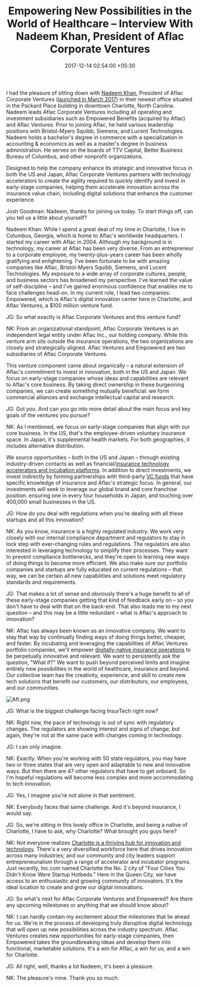 ﻿---
title: Empowering New Possibilities in the World of Healthcare – Interview With Nadeem
  Khan, President of Aflac Corporate Ventures
date: 2017-12-14 02:54:00 +05:30
tags:
- healthcare
- insurance
- technology
Image: "/uploads/interview.jpg"
Person: Josh Goodman
category:
- Insurance
Companies:
- Aflac
Markets:
- USA
---

I had the pleasure of sitting down with [Nadeem Khan](https://www.linkedin.com/in/nadeem-khan-34b0959/), President of Aflac Corporate Ventures ([launched in March 2017](https://www.aflac.com/about-aflac/newsroom/press-release-story.aspx?rid=828)) in their newest office situated in the Packard Place building in downtown Charlotte, North Carolina. Nadeem leads Aflac Corporate Ventures including all operating and investment subsidiaries such as Empowered Benefits (acquired by Aflac) and Aflac Ventures. Prior to joining Aflac, he held various leadership positions with Bristol-Myers Squibb, Siemens, and Lucent Technologies. Nadeem holds a bachelor's degree in commerce with a specialization in accounting & economics as well as a master's degree in business administration. He serves on the boards of TTV Capital, Better Business Bureau of Columbus, and other nonprofit organizations.

Designed to help the company enhance its strategic and innovative focus in both the US and Japan, Aflac Corporate Ventures partners with technology accelerators to create the agility required to quickly identify and invest in early-stage companies, helping them accelerate innovation across the insurance value chain, including digital solutions that enhance the customer experience.

Josh Goodman: Nadeem, thanks for joining us today. To start things off, can you tell us a little about yourself?

Nadeem Khan: While I spend a great deal of my time in Charlotte, I live in Columbus, Georgia, which is home to Aflac's worldwide headquarters. I started my career with Aflac in 2004. Although my background is in technology, my career at Aflac has been very diverse. From an entrepreneur to a corporate employee, my twenty-plus-years career has been wholly gratifying and enlightening. I've been fortunate to be with amazing companies like Aflac, Bristol-Myers Squibb, Siemens, and Lucent Technologies. My exposure to a wide array of corporate cultures, people, and business sectors has broadened my perspective. I've learned the value of self-discipline – and I've gained enormous confidence that enables me to face challenges head-on. In my current role, I lead two companies: Empowered, which is Aflac's digital innovation center here in Charlotte, and Aflac Ventures, a $100 million venture fund.

JG: So what exactly is Aflac Corporate Ventures and this venture fund?

NK: From an organizational standpoint, Aflac Corporate Ventures is an independent legal entity under Aflac Inc., our holding company. While this venture arm sits outside the insurance operations, the two organizations are closely and strategically aligned. Aflac Ventures and Empowered are two subsidiaries of Aflac Corporate Ventures.

This venture component came about organically – a natural extension of Aflac's commitment to invest in innovation, both in the US and Japan. We focus on early-stage companies whose ideas and capabilities are relevant to Aflac's core business. By taking direct ownership in these burgeoning companies, we can create something mutually beneficial: we form commercial alliances and exchange intellectual capital and research.

JG: Got you. And can you go into more detail about the main focus and key goals of the ventures you pursue?

NK: As I mentioned, we focus on early-stage companies that align with our core business. In the US, that's the employee-driven voluntary insurance space. In Japan, it's supplemental health markets. For both geographies, it includes alternative distribution.

We source opportunities – both in the US and Japan – through existing industry-driven contacts as well as financial/[insurance technology accelerators and incubation platforms](https://letstalkpayments.com/13-insurtech-accelerators-and-incubators-supercharging-insurance-industry/). In addition to direct investments, we invest indirectly by forming partnerships with third-party [VC funds](https://letstalkpayments.com/83-fintech-vc-firms-to-consider-if-you-are-a-fintech-startup-raising-money/) that have specific knowledge of insurance and Aflac's strategic focus. In general, our investments will seek to leverage our global brand and core franchise position: ensuring one in every four households in Japan, and touching over 400,000 small businesses in the US.

JG: How do you deal with regulations when you're dealing with all these startups and all this innovation?

NK: As you know, insurance is a highly regulated industry. We work very closely with our internal compliance department and regulators to stay in lock step with ever-changing rules and regulations. The regulators are also interested in leveraging technology to simplify their processes. They want to prevent compliance bottlenecks, and they're open to learning new ways of doing things to become more efficient. We also make sure our portfolio companies and startups are fully educated on current regulations – that way, we can be certain all new capabilities and solutions meet regulatory standards and requirements.

JG: That makes a lot of sense and obviously there's a huge benefit to all of these early-stage companies getting that kind of feedback early on – so you don't have to deal with that on the back-end. That also leads me to my next question – and this may be a little redundant – what is Aflac's approach to innovation?

NK: Aflac has always been known as an innovative company. We want to stay that way by continually finding ways of doing things better, cheaper, and faster. By incubating and leveraging the capabilities of Aflac Ventures portfolio companies, we'll empower [digitally-native insurance operations](https://letstalkpayments.com/101-insurtech-startups-revolutionizing-the-4-5-trillion-dollar-insurance-industry/) to be perpetually innovative and relevant. We want to persistently ask the question, "What if?" We want to push beyond perceived limits and imagine entirely new possibilities in the world of healthcare, insurance and beyond. Our collective team has the creativity, experience, and skill to create new tech solutions that benefit our customers, our distributors, our employees, and our communities.

![Afl.png](/uploads/Afl.png)

JG: What is the biggest challenge facing InsurTech right now?

NK: Right now, the pace of technology is out of sync with regulatory changes. The regulators are showing interest and signs of change, but again, they're not at the same pace with changes coming in technology.

JG: I can only imagine.

NK: Exactly. When you're working with 50 state regulators, you may have two or three states that are very open and adaptable to new and innovative ways. But then there are 47 other regulators that have to get onboard. So I'm hopeful regulations will become less complex and more accommodating to tech innovation.

JG: Yes, I imagine you're not alone in that sentiment.

NK: Everybody faces that same challenge. And it's beyond insurance, I would say.

JG: So, we're sitting in this lovely office in Charlotte, and being a native of Charlotte, I have to ask, why Charlotte? What brought you guys here?

NK: Not everyone realizes [Charlotte is a thriving hub for innovation and technology](https://letstalkpayments.com/investing-in-the-southeast-a-growing-fintech-hub/). There's a very diversified workforce here that drives innovation across many industries; and our community and city leaders support entrepreneurialism through a range of accelerator and incubator programs. Just recently, Inc.com named Charlotte the No. 2 city of "Four Cities You Didn't Know Were Startup Hotbeds." Here in the Queen City, we have access to an enthusiastic and growing community of innovators. It's the ideal location to create and grow our digital innovations.

JG: So what's next for Aflac Corporate Ventures and Empowered? Are there any upcoming milestones or anything that we should know about?

NK: I can hardly contain my excitement about the milestones that lie ahead for us. We're in the process of developing truly disruptive digital technology that will open up new possibilities across the industry spectrum. Aflac Ventures creates new opportunities for early-stage companies, then Empowered takes the groundbreaking ideas and develop them into functional, marketable solutions. It's a win for Aflac, a win for us, and a win for Charlotte.

JG: All right, well, thanks a lot Nadeem, it's been a pleasure.

NK: The pleasure's mine. Thank you so much.